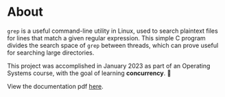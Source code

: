 # About
`grep` is a useful command-line utility in Linux, used to search plaintext files for lines that match a given regular expression. This simple C program divides the search space of `grep` between threads, which can prove useful for searching large directories.

This project was accomplished in January 2023 as part of an Operating Systems course, with the goal of learning **concurrency**. 🧵

View the documentation pdf [here](https://github.com/Anjellyrika/multithreaded-grep/blob/main/cs140project2.pdf).
